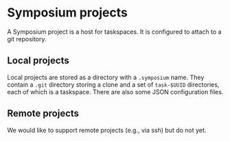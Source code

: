 # Symposium projects

A Symposium project is a host for taskspaces. It is configured to attach to a git repository.

## Local projects

Local projects are stored as a directory with a `.symposium` name. They contain a `.git` directory storing a clone and a set of `task-$UUID` directories, each of which is a taskspace. There are also some JSON configuration files.

## Remote projects

We would like to support remote projects (e.g., via ssh) but do not yet.

